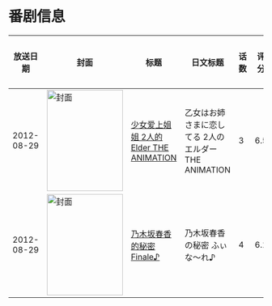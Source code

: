 # 番剧信息

|放送日期|封面|标题|日文标题|话数|评分|评分人数|
|---|---|---|---|---|---|---|
|2012-08-29|<img src="//lain.bgm.tv/pic/cover/c/01/63/10457_nnJLO.jpg" alt="封面" style="width:150px;height:200px;object-fit:cover;">|[少女爱上姐姐 2人的Elder THE ANIMATION](https://bangumi.tv/subject/10457)|乙女はお姉さまに恋してる 2人のエルダー THE ANIMATION|3|6.5|433人评分|
|2012-08-29|<img src="//lain.bgm.tv/pic/cover/c/a0/de/47276_e83D9.jpg" alt="封面" style="width:150px;height:200px;object-fit:cover;">|[乃木坂春香的秘密 Finale♪](https://bangumi.tv/subject/47276)|乃木坂春香の秘密 ふぃな〜れ♪|4|6.1|388人评分|
